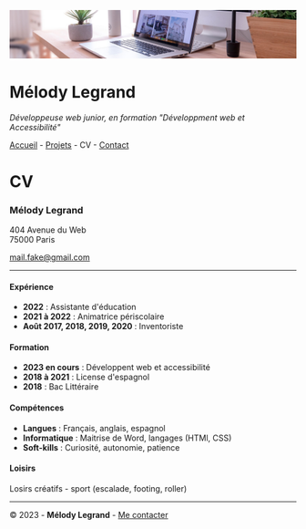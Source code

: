 ![Bannière](ressources/desk-banner.jpg)

# Mélody Legrand
*Développeuse web junior, en formation "Développment web et Accessibilité"*

[Accueil](README.md) - [Projets](projets.md) - CV - [Contact](contact.md)

# CV

### Mélody Legrand

404 Avenue du Web  
75000 Paris

mail.fake@gmail.com   

---

#### Expérience

- **2022** : Assistante d'éducation
- **2021 à 2022** : Animatrice périscolaire
- **Août 2017, 2018, 2019, 2020** : Inventoriste

#### Formation

- **2023 en cours** : Développent web et accessibilité
- **2018 à 2021** : License d'espagnol
- **2018** : Bac Littéraire

#### Compétences

- **Langues** : Français, anglais, espagnol  
- **Informatique** : Maitrise de Word, langages (HTMl, CSS)
- **Soft-kills** : Curiosité, autonomie, patience

#### Loisirs

Losirs créatifs - sport (escalade, footing, roller)   

---


© 2023 - **Mélody Legrand** - [Me contacter](contact.md)

